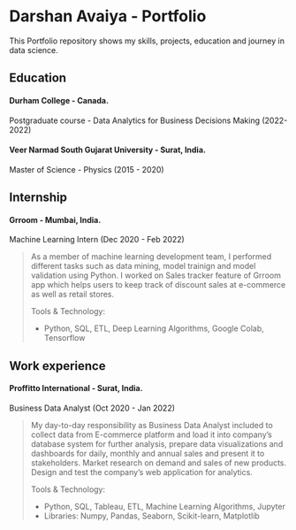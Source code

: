 # Darshan Avaiya - Portfolio
This Portfolio repository shows my skills, projects, education and journey in data science.

## Education
#### Durham College - Canada.
Postgraduate course - Data Analytics for Business Decisions Making (2022-2022) 
#### Veer Narmad South Gujarat University - Surat, India.
Master of Science - Physics (2015 - 2020)

## Internship
#### Grroom - Mumbai, India.
Machine Learning Intern (Dec 2020 - Feb 2022)
> As a member of machine learning development team, I performed different tasks such as data mining, model trainign and model validation using Python. I worked on Sales tracker feature of Grroom app which helps users to keep track of discount sales at e-commerce as well as retail stores.
> 
> Tools & Technology:
> - Python, SQL, ETL, Deep Learning Algorithms, Google Colab, Tensorflow

## Work experience
#### Proffitto International - Surat, India.
Business Data Analyst (Oct 2020 - Jan 2022)
> My day-to-day responsibility as Business Data Analyst included to collect data from E-commerce platform and load it into company’s database system for further analysis, prepare data visualizations and dashboards for daily, monthly and annual sales and present it to stakeholders. Market research on demand and sales of new products. Design and test the company’s web application for analytics.
> 
> Tools & Technology:
> - Python, SQL, Tableau, ETL, Machine Learning Algorithms, Jupyter
> - Libraries: Numpy, Pandas, Seaborn, Scikit-learn, Matplotlib
